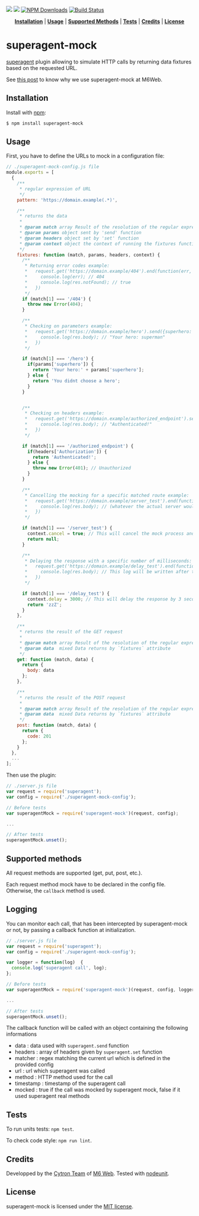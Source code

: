 ![](https://img.shields.io/badge/License-MIT-00CCFF.svg?style=flat-square)
![](https://img.shields.io/badge/superagent--mock-JS-FF0066.svg?style=flat-square)
[![NPM Downloads](http://img.shields.io/npm/dm/superagent-mock.svg?style=flat-square)](https://www.npmjs.org/package/superagent-mock)
[![Build Status](http://img.shields.io/travis/M6Web/superagent-mock.svg?style=flat-square)](https://travis-ci.org/M6Web/superagent-mock)

<p align="center">
<b><a href="#installation">Installation</a></b>
|
<b><a href="#usage">Usage</a></b>
|
<b><a href="#supported-methods">Supported Methods</a></b>
|
<b><a href="#tests">Tests</a></b>
|
<b><a href="#credits">Credits</a></b>
|
<b><a href="#license">License</a></b>
</p>

# superagent-mock

[superagent](https://github.com/visionmedia/superagent) plugin allowing to simulate HTTP calls by returning data fixtures based on the requested URL.

See [this post](http://tech.m6web.fr/how-did-we-mock-the-backend-developers.html) to know why we use superagent-mock at M6Web.

## Installation

Install with [npm](http://npmjs.org/):

```sh
$ npm install superagent-mock
```

## Usage

First, you have to define the URLs to mock in a configuration file:

```js
// ./superagent-mock-config.js file
module.exports = [
  {
    /**
     * regular expression of URL
     */
    pattern: 'https://domain.example(.*)',

    /**
     * returns the data
     *
     * @param match array Result of the resolution of the regular expression
     * @param params object sent by 'send' function
     * @param headers object set by 'set' function
     * @param context object the context of running the fixtures function
     */
    fixtures: function (match, params, headers, context) {
      /**
       * Returning error codes example:
       *   request.get('https://domain.example/404').end(function(err, res){
       *     console.log(err); // 404
       *     console.log(res.notFound); // true
       *   })
       */
      if (match[1] === '/404') {
        throw new Error(404);
      }

      /**
       * Checking on parameters example:
       *   request.get('https://domain.example/hero').send({superhero: "superman"}).end(function(err, res){
       *     console.log(res.body); // "Your hero: superman"
       *   })
       */

      if (match[1] === '/hero') {
        if(params['superhero']) {
          return 'Your hero:' + params['superhero'];
        } else {
          return 'You didnt choose a hero';
        }
      }


      /**
       * Checking on headers example:
       *   request.get('https://domain.example/authorized_endpoint').set({Authorization: "9382hfih1834h"}).end(function(err, res){
       *     console.log(res.body); // "Authenticated!"
       *   })
       */

      if (match[1] === '/authorized_endpoint') {
        if(headers['Authorization']) {
          return 'Authenticated!';
        } else {
          throw new Error(401); // Unauthorized
        }
      }

      /**
       * Cancelling the mocking for a specific matched route example:
       *   request.get('https://domain.example/server_test').end(function(err, res){
       *     console.log(res.body); // (whatever the actual server would have returned)
       *   })
       */

      if (match[1] === '/server_test') {
        context.cancel = true; // This will cancel the mock process and continue as usual (unmocked)
        return null;
      }

      /**
       * Delaying the response with a specific number of milliseconds:
       *   request.get('https://domain.example/delay_test').end(function(err, res){
       *     console.log(res.body); // This log will be written after the delay time has passed 
       *   })
       */

      if (match[1] === '/delay_test') {
        context.delay = 3000; // This will delay the response by 3 seconds
        return 'zzZ';
      }
    },

    /**
     * returns the result of the GET request
     *
     * @param match array Result of the resolution of the regular expression
     * @param data  mixed Data returns by `fixtures` attribute
     */
    get: function (match, data) {
      return {
        body: data
      };
    },

    /**
     * returns the result of the POST request
     *
     * @param match array Result of the resolution of the regular expression
     * @param data  mixed Data returns by `fixtures` attribute
     */
    post: function (match, data) {
      return {
        code: 201
      };
    }
  },
  ...
];
```

Then use the plugin:

```js
// ./server.js file
var request = require('superagent');
var config = require('./superagent-mock-config');

// Before tests
var superagentMock = require('superagent-mock')(request, config);

...

// After tests
superagentMock.unset();
```

## Supported methods

All request methods are supported (get, put, post, etc.).

Each request method mock have to be declared in the config file. Otherwise, the `callback` method is used.

## Logging

You can monitor each call, that has been intercepted by superagent-mock or not, by passing a callback function at initialization.

``` js
// ./server.js file
var request = require('superagent');
var config = require('./superagent-mock-config');

var logger = function(log)  {
  console.log('superagent call', log);
};

// Before tests
var superagentMock = require('superagent-mock')(request, config, logger);

...

// After tests
superagentMock.unset();
```

The callback function will be called with an object containing the following informations
 - data : data used with `superagent.send` function
 - headers : array of headers given by `superagent.set` function
 - matcher : regex matching the current url which is defined in the provided config
 - url : url which superagent was called
 - method : HTTP method used for the call
 - timestamp : timestamp of the superagent call
 - mocked : true if the call was mocked by superagent mock, false if it used superagent real methods

## Tests

To run units tests: `npm test`.

To check code style: `npm run lint`.


## Credits

Developped by the [Cytron Team](http://cytron.fr/) of [M6 Web](http://tech.m6web.fr/).
Tested with [nodeunit](https://github.com/caolan/nodeunit).

## License

superagent-mock is licensed under the [MIT license](LICENSE).
